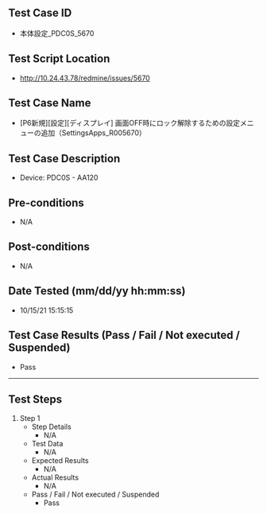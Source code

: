 ## Test Case ID
* 本体設定_PDC0S_5670
## Test Script Location
* http://10.24.43.78/redmine/issues/5670
## Test Case Name
* [P6新規][設定][ディスプレイ] 画面OFF時にロック解除するための設定メニューの追加（SettingsApps_R005670）
## Test Case Description
* Device: PDC0S - AA120
## Pre-conditions
* N/A
## Post-conditions
* N/A
## Date Tested (mm/dd/yy hh:mm:ss)
* 10/15/21 15:15:15
## Test Case Results (Pass / Fail / Not executed / Suspended)
* Pass
---
## Test Steps
1. Step 1
	* Step Details
		* N/A
	* Test Data
		* N/A
	* Expected Results
		* N/A
	* Actual Results
		* N/A
	* Pass / Fail / Not executed / Suspended
		* Pass
